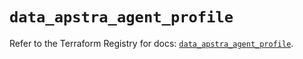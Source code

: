 # `data_apstra_agent_profile`

Refer to the Terraform Registry for docs: [`data_apstra_agent_profile`](https://registry.terraform.io/providers/juniper/apstra/0.94.0/docs/data-sources/agent_profile).
